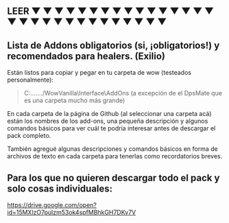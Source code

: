 ##  LEER ▼ ▼ ▼ ▼ ▼ ▼ ▼ ▼ ▼ ▼ ▼ ▼ ▼ ▼ ▼ ▼ ▼ ▼ ▼ ▼ ▼ ▼ ▼ ▼ ▼ ▼ ▼ ▼ ▼ ▼ 
## Lista de Addons obligatorios (si, ¡obligatorios!) y recomendados para healers. (Exilio)

Están listos para copiar y pegar en tu carpeta de wow (testeados personalmente):
> C:\......./WowVanilla\Interface\AddOns       (a excepción de el DpsMate que es una carpeta mucho más grande)

En cada carpeta de la página de Github (al seleccionar una carpeta acá) están los nombres de los add-ons, una pequeña descripción y algunos comandos básicos para ver cuál te podría interesar antes de descargar el pack completo.

También agregué algunas descripciones y comandos básicos en forma de archivos de texto en cada carpeta para tenerlas como recordatorios breves.

## Para los que no quieren descargar todo el pack y solo cosas individuales:

https://drive.google.com/open?id=15MXlzO7pulzm53ok4spfMBhkGH7DKv7V

